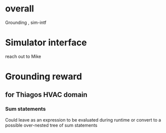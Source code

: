 # overall

Grounding , sim-intf

# Simulator interface
reach out to Mike
# Grounding reward

## for Thiagos HVAC domain

### Sum statements
Could leave as an expression to be evaluated during runtime
or convert to a possible over-nested tree of sum statements